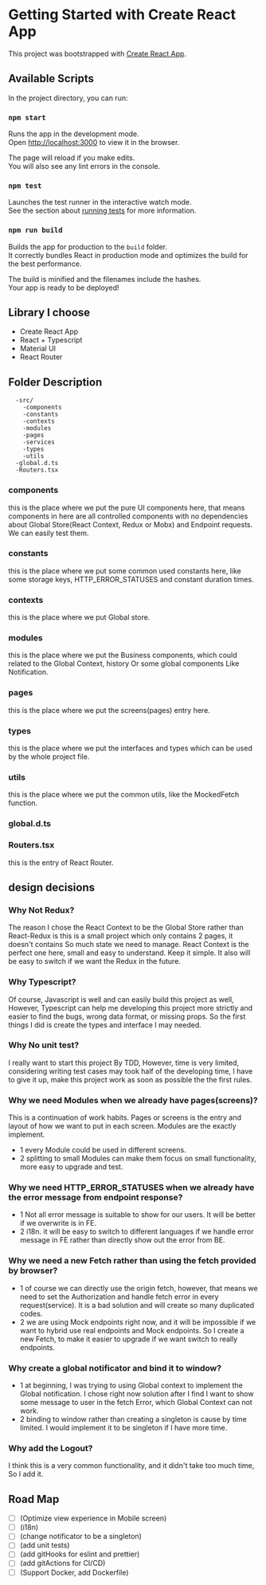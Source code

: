 # Getting Started with Create React App

This project was bootstrapped with [Create React App](https://github.com/facebook/create-react-app).

## Available Scripts

In the project directory, you can run:

### `npm start`

Runs the app in the development mode.\
Open [http://localhost:3000](http://localhost:3000) to view it in the browser.

The page will reload if you make edits.\
You will also see any lint errors in the console.

### `npm test`

Launches the test runner in the interactive watch mode.\
See the section about [running tests](https://facebook.github.io/create-react-app/docs/running-tests) for more information.

### `npm run build`

Builds the app for production to the `build` folder.\
It correctly bundles React in production mode and optimizes the build for the best performance.

The build is minified and the filenames include the hashes.\
Your app is ready to be deployed!

## Library I choose

-   Create React App
-   React + Typescript
-   Material UI
-   React Router

## Folder Description

```
  -src/
    -components
    -constants
    -contexts
    -modules
    -pages
    -services
    -types
    -utils
  -global.d.ts
  -Routers.tsx

```

### components

this is the place where we put the pure UI components here, that means components in here are all controlled components
with no dependencies about Global Store(React Context, Redux or Mobx) and Endpoint requests. We can easily test them.

### constants

this is the place where we put some common used constants here, like some storage keys, HTTP_ERROR_STATUSES and constant
duration times.

### contexts

this is the place where we put Global store.

### modules

this is the place where we put the Business components, which could related to the Global Context, history Or some global components
Like Notification.

### pages

this is the place where we put the screens(pages) entry here.

### types

this is the place where we put the interfaces and types which can be used by the whole project file.

### utils

this is the place where we put the common utils, like the MockedFetch function.

### global.d.ts

### Routers.tsx

this is the entry of React Router.

## design decisions

### Why Not Redux?

The reason I chose the React Context to be the Global Store rather than React-Redux
is this is a small project which only contains 2 pages, it doesn't contains So much state we need to manage.
React Context is the perfect one here, small and easy to understand. Keep it simple. It also will be easy to switch if
we want the Redux in the future.

### Why Typescript?

Of course, Javascript is well and can easily build this project as well, However, Typescript can help me developing
this project more strictly and easier to find the bugs, wrong data format, or missing props. So the first things I
did is create the types and interface I may needed.

### Why No unit test?

I really want to start this project By TDD, However, time is very limited, considering writing test cases may took half
of the developing time, I have to give it up, make this project work as soon as possible the the first rules.

### Why we need Modules when we already have pages(screens)?

This is a continuation of work habits. Pages or screens is the entry and layout of how we want to put in each screen.
Modules are the exactly implement.

-   1 every Module could be used in different screens.
-   2 splitting to small Modules can make them focus on small functionality, more easy to upgrade and test.

### Why we need HTTP_ERROR_STATUSES when we already have the error message from endpoint response?

-   1 Not all error message is suitable to show for our users. It will be better if we overwrite is in FE.
-   2 i18n. it will be easy to switch to different languages if we handle error message in FE rather than directly
    show out the error from BE.

### Why we need a new Fetch rather than using the fetch provided by browser?

-   1 of course we can directly use the origin fetch, however, that means we need to set the Authorization and handle fetch error
    in every request(service). It is a bad solution and will create so many duplicated codes.
-   2 we are using Mock endpoints right now, and it will be impossible if we want to hybrid use real endpoints and Mock
    endpoints. So I create a new Fetch, to make it easier to upgrade if we want switch to really endpoints.

### Why create a global notificator and bind it to window?

-   1 at beginning, I was trying to using Global context to implement the Global notification. I chose right now
    solution after I find I want to show some message to user in the fetch Error, which Global Context can not work.
-   2 binding to window rather than creating a singleton is cause by time limited. I would implement it to be singleton
    if I have more time.

### Why add the Logout?

I think this is a very common functionality, and it didn't take too much time, So I add it.

## Road Map

-   [ ] (Optimize view experience in Mobile screen)
-   [ ] (i18n)
-   [ ] (change notificator to be a singleton)
-   [ ] (add unit tests)
-   [ ] (add gitHooks for eslint and prettier)
-   [ ] (add gitActions for CI/CD)
-   [ ] (Support Docker, add Dockerfile)
